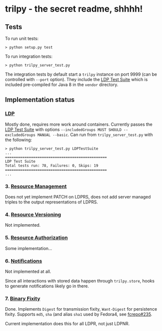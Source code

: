# trilpy - the secret readme, shhhh!

## Tests

To run unit tests:

```
> python setup.py test
```

To run integration tests:

```
> python trilpy_server_test.py
```

The integration tests by default start a `trilpy` instance on port 9999 (can be controlled with `--port` option). They include the [LDP Test Suite](https://w3c.github.io/ldp-testsuite/) which is included pre-compiled for Java 8 in the `vendor` directory.

## Implementation status

### [LDP](https://www.w3.org/TR/ldp/)

Mostly done, requires more work around containers. Currently passes the [LDP Test Suite](https://w3c.github.io/ldp-testsuite/) with options `--includedGroups MUST SHOULD --excludedGroups MANUAL --basic`. Can run from `trilpy_server_test.py` with the following:

```
> python trilpy_server_test.py LDPTestSuite
...
===============================================
LDP Test Suite
Total tests run: 78, Failures: 0, Skips: 19
===============================================
...
```

### 3. [Resource Management](https://fcrepo.github.io/fcrepo-specification/#resource-management)

Does not yet implement PATCH on LDPRS, does not add server managed triples to the output representations of LDPRS.

### 4. [Resource Versioning](https://fcrepo.github.io/fcrepo-specification/#resource-versioning)

Not implemented.

### 5. [Resource Authorization](https://fcrepo.github.io/fcrepo-specification/#resource-authorization)

Some implementation... 

### 6. [Notifications](https://fcrepo.github.io/fcrepo-specification/#notifications)

Not implemented at all.

Since all interactions with stored data happen through `trilpy.store`, hooks to generate notifications likely go in there.

### 7. [Binary Fixity](https://fcrepo.github.io/fcrepo-specification/#binary-fixity)

Done. Implements `Digest` for transmission fixity, `Want-Digest` for persistence fixity. Supports `md5`, `sha` (and alias `sha1` used by Fedora4, see [fcrepo#235](https://github.com/fcrepo/fcrepo-specification/issues/235).

Current implementation does this for all LDPR, not just LDPNR.
